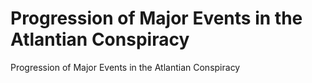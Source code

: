 # Progression of Major Events in the Atlantian Conspiracy

Progression of Major Events in the Atlantian Conspiracy